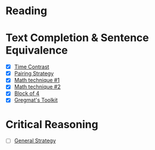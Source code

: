 # Reading

# Text Completion & Sentence Equivalence
- [x] [Time Contrast](https://youtu.be/LHzWQSEcjlo)
- [x] [Pairing Strategy](https://youtu.be/szdk6IGF9hQ)
- [X] [Math technique #1](https://youtu.be/ODcHjbeiftA)
- [X] [Math technique #2](https://youtu.be/Bdl9etFXFRk)
- [X] [Block of 4](https://youtu.be/PKXVxTKVQX4)
- [X] [Gregmat's Toolkit](https://youtu.be/7g-l2-2LVPQ)

# Critical Reasoning
- [ ] [General Strategy](https://youtu.be/HQjopTJfnlg)